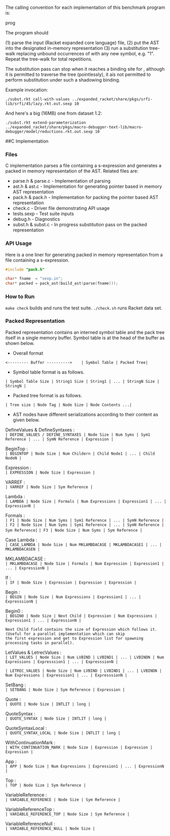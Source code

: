 
The calling convention for each implementation of this benchmark
program is:

  prog <symbol> <input-file> <iterations>

The program should

 (1) parse the input (Racket expanded core language) file,
 (2) put the AST into the designated in-memory representation
 (3) run a substitution tree-walk replacing unbound occurrences of
     <symbol> with any new symbol, e.g. "<symbol>1".
     Repeat the tree-walk for <iterations> total repetitions.

The substitution pass can stop when it reaches a binding site for
<symbol>, although it is permitted to traverse the tree (pointlessly),
it ais not permitted to perform substitution under such a shadowing
binding.

Example invocation:

    ./subst.rkt call-with-values ../expanded_racket/share/pkgs/srfi-lib/srfi/45/lazy.rkt.out.sexp 10

And here's a big (16MB) one from dataset 1.2:

    ./subst.rkt extend-parameterization ../expanded_racket/share/pkgs/macro-debugger-text-lib/macro-debugger/model/reductions.rkt.out.sexp 10

##C Implementation

### Files
C implementation parses a file containing a s-expression and generates a packed 
in memory representation of the AST. Related files are:

* parse.h & parse.c - Implementation of parsing
* ast.h   & ast.c   - Implementation for generating pointer based in memory AST representation
* pack.h  & pack.h  - Implementation for packing the pointer based AST representation 
* check.c           - Driver file demonstrating API usage
* tests.sexp        - Test suite inputs
* debug.h           - Diagnostics
* subst.h & subst.c - In progress substitution pass on the packed representation

### API Usage

Here is a one liner for generating packed in memory representation from a file containing a s-expression.

```c
#include "pack.h"

char* fname  = "sexp.in";
char* packed = pack_ast(build_ast(parse(fname)));
```

### How to Run

`make check` builds and runs the test suite. 
`./check.sh` runs Racket data set.

### Packed Representation

Packed representation contains an interned symbol table and the pack tree itself in a single memory buffer.
Symbol table is at the head of the buffer as shown below.

* Overall format

`<--------- Buffer ---------->   
| Symbol Table | Packed Tree|`

* Symbol table format is as follows.

`| Symbol Table Size | String1 Size | String1 | ... | StringN Size | StringN |`

* Packed tree format is as follows.

`| Tree size | Node Tag | Node Size | Node Contents ...|`

* AST nodes have different serializations according to their content as given below.

DefineValues & DefineSyntaxes :  
`| DEFINE_VALUES / DEFINE_SYNTAXES | Node Size | Num Syms | Sym1 Reference | ... | SymN Reference |
  Expression |`   

BeginTop :  
`| BEGINTOP | Node Size | Num Childern | Child Node1 | ... | Child NodeN |`

Expression :  
`| EXPRESSION | Node Size | Expression |`

VARREF :  
`| VARREF | Node Size | Sym Reference |`

Lambda :  
`| LAMBDA | Node Size | Formals | Num Expressions | Expression1 | ... | ExpressionN |`

Formals :  
`| F1 | Node Size | Num Syms | Sym1 Reference | ... | SymN Reference |`
`| F2 | Node Size | Num Syms | Sym1 Reference | ... | SymN Reference | Sym Reference|`
`| F3 | Node Size | Num Syms | Sym Reference |`

Case Lambda :   
`| CASE_LAMBDA | Node Size | Num MKLAMBDACASE | MKLAMBDACASE1 | ... | MKLAMBDACASEN |`

MKLAMBDACASE :   
`| MKLAMBDACASE | Node Size | Formals | Num Expression | Expression1 | ... | ExpressionN |`

If :   
`| IF | Node Size | Expression | Expression | Expression |`

Begin :  
`| BEGIN | Node Size | Num Expressions | Expression1 | ... | ExpresssionN |`

Begin0 :  
`| BEGIN0 | Node Size | Next Child | Expression | Num Expressions | Expression1 | ... | ExpressionN |`

```
Next Child field contains the size of Expression which follows it. (Useful for a parallel implementation which can skip
the first expression and get to Expression list for spawning processing tasks in parallel).
```

LetValues & LetrecValues :   
`| LET_VALUES | Node Size | Num LVBIND | LVBIND1 | ... | LVBINDN | Num Expressions | Expresssion1 | ... | ExpresssionN |`    

`| LETREC_VALUES | Node Size | Num LVBIND | LVBIND1 | ... | LVBINDN | Num Expressions | Expresssion1 | ... | ExpresssionN |`

SetBang :      
`| SETBANG | Node Size | Sym Reference | Expression |`

Quote :   
`| QUOTE | Node Size | INTLIT | long |`

QuoteSyntax :     
`| QUOTE_SYNTAX | Node Size | INTLIT | long |`

QuoteSyntaxLocal :   
`| QUOTE_SYNTAX_LOCAL | Node Size | INTLIT | long |`

WithContinuationMark :     
`| WITH_CONTINUATION_MARK | Node Size | Expression | Expression | Expression |`

App :   
`| APP | Node Size | Num Expressions | Expression1 | ... | ExpressionN |`

Top :  
`| TOP | Node Size | Sym Reference |`

VariableReference :  
`| VARIABLE_REFERENCE | Node Size | Sym Reference |`

VariableReferenceTop :  
`| VARIABLE_REFERENCE_TOP | Node Size | Sym Reference |`

VariableReferenceNull :   
`| VARIABLE_REFERENCE_NULL | Node Size |`
